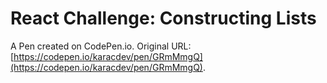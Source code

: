 # React Challenge: Constructing Lists

A Pen created on CodePen.io. Original URL: [https://codepen.io/karacdev/pen/GRmMmgQ](https://codepen.io/karacdev/pen/GRmMmgQ).


